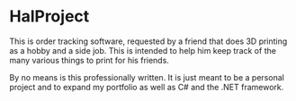# HalProject

This is order tracking software, requested by a friend that does 3D printing as a hobby and a side job. This is intended to help him keep track of the many various things to print for his friends.

By no means is this professionally written. It is just meant to be a personal project and to expand my portfolio as well as C# and the .NET framework.